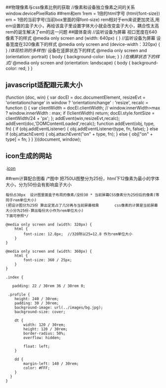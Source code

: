 ##物理像素与css像素比例的获取
     //像素和设备独立像素之间的关系
     window.devicePixelRatio
##rem和em
     1rem = 1倍的html字号 (html{font-size})
     em   =  1倍的当前字号(当前box里面的得font-size)
     rem相对于em来说更加灵活,用em设置的盒子大小，再给该盒子里设置字体大小就会改变盒子大小，耦合性太高
     rem的诞生解决了em的这一问题
##媒体查询
     //监听设备为屏幕 视口宽度在640像素下的样式
     @media only screen and (width: 640px) {
      }
     //监听设备为屏幕 设备宽度在320像素下的样式
     @media only screen and (device-width：320px) {
      }
    /*体现检测的多样性*/  设备在竖屏状态下的样式
    @media only screen and (orientation: portrait) {
            body {
                background-color: blue;
            }
        }
    /*在横屏状态下的样式*/
    @media only screen and (orientation: landscape) {
    body {
               background-color: red;
         }
    }


## javascript适配跟元素大小
   
(function (doc, win) {
    var docEl = doc.documentElement,
    resizeEvt = 'orientationchange' in window ? 'orientationchange' : 'resize',
    recalc = function () {
        var clientWidth = docEl.clientWidth;
        // window.innerWidth>max ?  window.innerWidth : max;
        if (!clientWidth) return;
        docEl.style.fontSize = clientWidth/24 + 'px';
    };
    addEvent(win,resizeEvt,recalc);
    addEvent(doc,'DOMContentLoaded',recalc);
    function addEvent(obj, type, fn) {
        if (obj.addEventListener) {
        obj.addEventListener(type, fn, false);
        } else if (obj.attachEvent) {
        obj.attachEvent("on" + type, fn);
        } else {
        obj["on" + type] = fn;
        }
    }
})(document, window);


## icon生成的网站
.[icon](https://icomoon.io/app "国外网站")
 
##rem计算配合图看
    /*图中  把750Ui图整分为25份，html下12像素为最小的字体大小，分为50份会有影响盒子大小

    每份占30px  设计图里面盒子布局的像素/没份30 * 当前屏幕CSS像素分为25份后的像素(等同于rem单位大小)
    (把设计图分为25份 算出定宽占了几分再与当前屏幕相乘       css像素的计算是当前屏幕大小分为25份-算出每份大小作为rem单位大小)
    下面可参照*/
    
    @media only screen and (width: 320px) {
        html {
            font-size: 12.8px;  //320除以25=12.8 作为rem单位大小
        }
    }
    
    @media only screen and (width: 360px) {
        html {
            font-size: 360 / 25px;  
        }
    }

    .index {

       padding: 22 / 30rem 36 / 30rem 0;

     .profile {
        height: 240 / 30rem;
        padding: 30 / 30rem;
        background-image: url(../images/bg.jpg);
        background-size: cover;

        dt {
            width: 120 / 30rem;
            height: 120 / 30rem;
            border-radius: 50%;
            overflow: hidden;

            float: left;
        }

        dd {
            margin-left: 140 / 30rem;
            color: #FFF;
        }
      }
    }




















